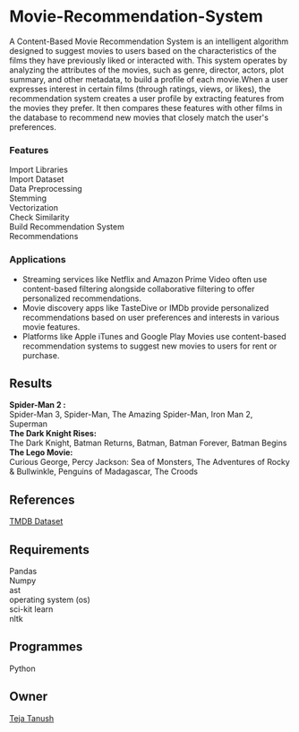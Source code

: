 # Movie-Recommendation-System
A Content-Based Movie Recommendation System is an intelligent algorithm designed to suggest movies to users based on the characteristics of the films they have previously liked or interacted with. This system operates by analyzing the attributes of the movies, such as genre, director, actors, plot summary, and other metadata, to build a profile of each movie.When a user expresses interest in certain films (through ratings, views, or likes), the recommendation system creates a user profile by extracting features from the movies they prefer. It then compares these features with other films in the database to recommend new movies that closely match the user's preferences.
### Features
Import Libraries                                                                                       
Import Dataset                                                                                         
Data Preprocessing                                                                                     
Stemming                                                                                               
Vectorization                                                                                          
Check Similarity                                                                                      
Build Recommendation System                                                                           
Recommendations                                                                                      
### Applications                                                                                     
* Streaming services like Netflix and Amazon Prime Video often use content-based filtering alongside 
 collaborative filtering to offer personalized recommendations.
* Movie discovery apps like TasteDive or IMDb provide personalized recommendations based on user 
 preferences and interests in various movie features.
* Platforms like Apple iTunes and Google Play Movies use content-based recommendation systems to 
 suggest new movies to users for rent or purchase.
## Results  
**Spider-Man 2 :**                                                                                  
Spider-Man 3,
Spider-Man,
The Amazing Spider-Man,
Iron Man 2,
Superman                                                                                            
**The Dark Knight Rises:**                                                                          
The Dark Knight,
Batman Returns,
Batman,
Batman Forever,
Batman Begins                                                                                       
**The Lego Movie:**                                                                                 
Curious George,
Percy Jackson: Sea of Monsters,
The Adventures of Rocky & Bullwinkle,
Penguins of Madagascar,
The Croods
## References  
[TMDB Dataset](https://www.kaggle.com/datasets/tmdb/tmdb-movie-metadata?select=tmdb_5000_movies.csv)
## Requirements  
Pandas  
Numpy  
ast                                                                                                 
operating system (os)                                                                               
sci-kit learn                                                                                      
nltk                                                                                                
## Programmes  
Python  
## Owner  
[Teja Tanush](https://github.com/tejatanush) 
